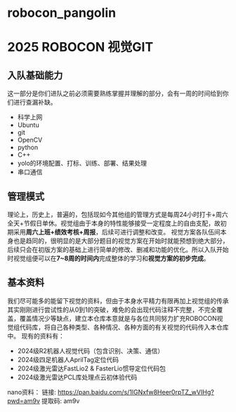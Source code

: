 # robocon_pangolin
# 2025 ROBOCON 视觉GIT
## 入队基础能力
这一部分是你们进队之前必须需要熟练掌握并理解的部分，会有一周的时间给到你们进行查漏补缺。
 - 科学上网
 - Ubuntu
 - git
 - OpenCV
 - python
 - C++
 - yolo的环境配置、打标、训练、部署、结果处理
 - 串口通信
## 管理模式
理论上，历史上，普遍的，包括现如今其他组的管理方式是每周24小时打卡+周六全天+节假日单休。视觉组由于本身的特性能够接受一定程度上的自由支配，故初期采用**周六上班+绩效考核+周报**，后续可进行调整和改变。
视觉方案各队伍间本身也是趋同的，很明显的是大部分题目的视觉方案在开始时就能预想到绝大部分，后续只会在初版方案的基础上进行简单的修改、删减和功能的优化。所以入队开始时视觉组便可以在**7~8周的时间内**完成整体的学习和**视觉方案的初步完成**。
## 基本资料
我们尽可能多的能留下视觉的资料，但由于本身水平精力有限再加上视觉组的传承其实刚刚进行尝试性的从0到1的突破，难免的会出现代码注释不完整，不完全覆盖，覆盖情况少等缺点，建立本仓库本意就是与各位共同努力扩充ROBOCON视觉组代码库，将自己各种类型、各种情况、各种方面的有关视觉的代码传入本仓库中。
现有的资料有：
 - 2024级R2机器人视觉代码（包含识别、决策、通信）
 - 2024级四足机器人AprilTag定位代码
 - 2024级激光雷达FastLio2 & FasterLio惯导定位代码包
 - 2024级激光雷达PCL库处理点云初体验代码


nano资料：
链接: https://pan.baidu.com/s/1lGNxfw8Heer0rpTZ_wVIHg?pwd=am9v 提取码: am9v
